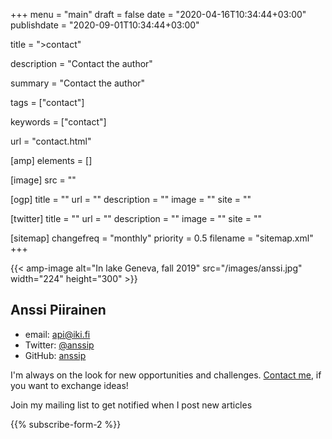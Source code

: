 +++
menu = "main"
draft = false
date = "2020-04-16T10:34:44+03:00"
publishdate = "2020-09-01T10:34:44+03:00"

title = ">contact"

description = "Contact the author"

summary = "Contact the author"

tags = ["contact"]

keywords = ["contact"]

url = "contact.html"

[amp]
    elements = []

[image]
    src = ""

[ogp]
    title = ""
    url = ""
    description = ""
    image = ""
    site = ""

[twitter]
    title = ""
    url = ""
    description = ""
    image = ""
    site = ""

[sitemap]
    changefreq = "monthly"
    priority = 0.5
    filename = "sitemap.xml"
+++

{{< amp-image alt="In lake Geneva, fall 2019" src="/images/anssi.jpg" width="224" height="300" >}}

## Anssi Piirainen

- email: api@iki.fi
- Twitter: [@anssip](https://twitter.com/anssip)
- GitHub: [anssip](https://github.com/anssip)

I'm always on the look for new opportunities and challenges. [Contact me](mailto:api@iki.fi), if you want to exchange ideas!

<p class="signup-title">
 Join my mailing list to get notified when I post new articles
</p>

{{% subscribe-form-2  %}}
